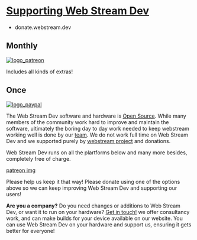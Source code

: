 # [Supporting Web Stream Dev](https://donate.webstream.dev)

+ donate.webstream.dev

## Monthly
 
[![logo_patreon](https://donate.github.io/logo_patreon.png)](https://www.patreon.com/webstream)
 
Includes all kinds of extras!
 
## Once
 
[![logo_paypal](https://donate.github.io/logo_paypal.png)](https://paypal.me/webstream)

 
The Web Stream Dev software and hardware is [Open Source](https://github.com/webstream). 
While many members of the community work hard to improve and maintain the software, 
ultimately the boring day to day work needed to keep webstream working well is done by our [team](https://team.webstream.dev). 
We do not work full time on Web Stream Dev and we supported purely by [webstream project](https://www.webstream.dev) and donations.

Web Stream Dev runs on all the plartforms below and many more besides, completely free of charge.

[patreon img](https://www.patreon.com/webstream)
 
 Please help us keep it that way! Please donate using one of the options above so we can keep improving Web Stream Dev and supporting our users!
 
 **Are you a company?** Do you need changes or additions to Web Stream Dev, or want it to run on your hardware?
 [Get in touch!](https://contact.webstream.dev/) we offer consultancy work, and can make builds for your device available on our website. 
 You can use Web Stream Dev on your hardware and support us, ensuring it gets better for everyone!
